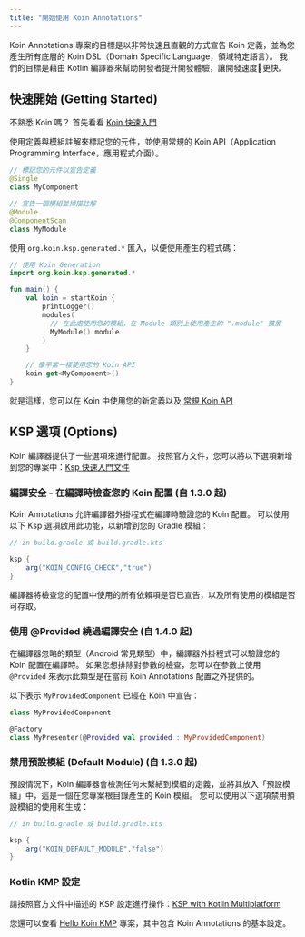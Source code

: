 ```yaml
---
title: "開始使用 Koin Annotations"
---
```

Koin Annotations 專案的目標是以非常快速且直觀的方式宣告 Koin 定義，並為您產生所有底層的 Koin DSL（Domain Specific Language，領域特定語言）。 我們的目標是藉由 Kotlin 編譯器來幫助開發者提升開發體驗，讓開發速度🚀更快。

## 快速開始 (Getting Started)

不熟悉 Koin 嗎？ 首先看看 [Koin 快速入門](https://insert-koin.io/docs/quickstart/kotlin)

使用定義與模組註解來標記您的元件，並使用常規的 Koin API（Application Programming Interface，應用程式介面）。

```kotlin
// 標記您的元件以宣告定義
@Single
class MyComponent
```

```kotlin
// 宣告一個模組並掃描註解
@Module
@ComponentScan
class MyModule
```

使用 `org.koin.ksp.generated.*` 匯入，以便使用產生的程式碼：

```kotlin
// 使用 Koin Generation
import org.koin.ksp.generated.*

fun main() {
    val koin = startKoin {
        printLogger()
        modules(
          // 在此處使用您的模組，在 Module 類別上使用產生的 ".module" 擴展
          MyModule().module
        )
    }

    // 像平常一樣使用您的 Koin API
    koin.get<MyComponent>()
}
```

就是這樣，您可以在 Koin 中使用您的新定義以及 [常規 Koin API](https://insert-koin.io/docs/reference/introduction)

## KSP 選項 (Options)

Koin 編譯器提供了一些選項來進行配置。 按照官方文件，您可以將以下選項新增到您的專案中：[Ksp 快速入門文件](https://kotlinlang.org/docs/ksp-quickstart.html)

### 編譯安全 - 在編譯時檢查您的 Koin 配置 (自 1.3.0 起)

Koin Annotations 允許編譯器外掛程式在編譯時驗證您的 Koin 配置。 可以使用以下 Ksp 選項啟用此功能，以新增到您的 Gradle 模組：

```groovy
// in build.gradle 或 build.gradle.kts

ksp {
    arg("KOIN_CONFIG_CHECK","true")
}
```

編譯器將檢查您的配置中使用的所有依賴項是否已宣告，以及所有使用的模組是否可存取。

### 使用 @Provided 繞過編譯安全 (自 1.4.0 起)

在編譯器忽略的類型（Android 常見類型）中，編譯器外掛程式可以驗證您的 Koin 配置在編譯時。 如果您想排除對參數的檢查，您可以在參數上使用 `@Provided` 來表示此類型是在當前 Koin Annotations 配置之外提供的。

以下表示 `MyProvidedComponent` 已經在 Koin 中宣告：

```kotlin
class MyProvidedComponent

@Factory
class MyPresenter(@Provided val provided : MyProvidedComponent)
```

### 禁用預設模組 (Default Module) (自 1.3.0 起)

預設情況下，Koin 編譯器會檢測任何未繫結到模組的定義，並將其放入「預設模組」中，這是一個在您專案根目錄產生的 Koin 模組。 您可以使用以下選項禁用預設模組的使用和生成：

```groovy
// in build.gradle 或 build.gradle.kts

ksp {
    arg("KOIN_DEFAULT_MODULE","false")
}
```

### Kotlin KMP 設定

請按照官方文件中描述的 KSP 設定進行操作：[KSP with Kotlin Multiplatform](https://kotlinlang.org/docs/ksp-multiplatform.html)

您還可以查看 [Hello Koin KMP](https://github.com/InsertKoinIO/hello-kmp/tree/annotations) 專案，其中包含 Koin Annotations 的基本設定。